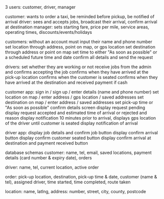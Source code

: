 3 users: customer, driver, manager

customer: wants to order a taxi, be reminded before pickup, be notified of arrival
driver: sees and accepts jobs, broadcast their arrival, confirm arrival at destination
manager: sets starting fare, price per mile, service areas, operating times, discounts/events/holidays


customers:
without an account must input their name and phone number
set location through address, point on map, or gps location
set destination through address or point on map
set time to either "As soon as possible" or a scheduled future time and date
confirm all details and send the request

drivers:
set whether they are working or not
receive jobs from the admin and confirms accepting the job
confirms when they have arrived at the pick-up location
confirms when the customer is seated
confirms when they have arrived at the destination and received payment if cash


customer app:
sign in / sign up / enter details (name and phone number)
set location on map / enter address / gps location / saved addresses
set destination on map / enter address / saved addresses
set pick-up time or "As soon as possible"
confirm details screen
display request pending
display request accepted and estimated time of arrival or rejected and reason
display notification 10 minutes prior to arrival, displays gps location of the driver until customer is seated
display notification of arrival

driver app:
display job details and confirm job button
display confirm arrival button
display confirm customer seated button
display confirm arrival at destination and payment received button

database schemas
customer:
	name, tel, email, saved locations, payment details (card number & expiry date), orders

driver:
	name, tel, current location, active order

order:
	pick-up location, destination, pick-up time & date, customer (name & tel), assigned driver, time started, time completed, route taken

location:
	name, latlng, address: number, street, city, county, postcode

